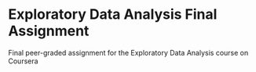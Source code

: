 # Exploratory Data Analysis Final Assignment
Final peer-graded assignment for the Exploratory Data Analysis course on Coursera
